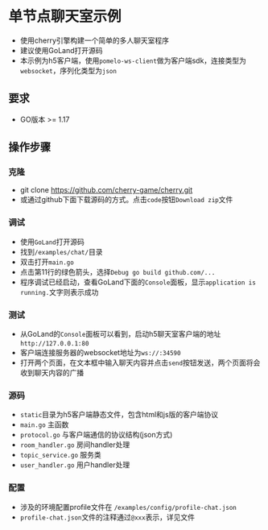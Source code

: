 # 单节点聊天室示例

- 使用cherry引擎构建一个简单的多人聊天室程序
- 建议使用GoLand打开源码
- 本示例为h5客户端，使用`pomelo-ws-client`做为客户端sdk，连接类型为`websocket`，序列化类型为`json`

## 要求

- GO版本 >= 1.17

## 操作步骤

### 克隆

- git clone https://github.com/cherry-game/cherry.git
- 或通过github下面下载源码的方式。点击`code`按钮`Download zip`文件

### 调试

- 使用`GoLand`打开源码
- 找到`/examples/chat/`目录
- 双击打开`main.go`
- 点击第11行的绿色箭头，选择`Debug go build github.com/...`
- 程序调试已经启动，查看GoLand下面的`Console`面板，显示`application is running.`文字则表示成功

### 测试

- 从GoLand的`Console`面板可以看到，启动h5聊天室客户端的地址`http://127.0.0.1:80`
- 客户端连接服务器的websocket地址为`ws://:34590`
- 打开两个页面，在文本框中输入聊天内容并点击`send`按钮发送，两个页面将会收到聊天内容的广播

### 源码

- `static`目录为h5客户端静态文件，包含html和js版的客户端协议
- `main.go` 主函数
- `protocol.go` 与客户端通信的协议结构(json方式)
- `room_handler.go` 房间handler处理
- `topic_service.go` 服务类
- `user_handler.go` 用户handler处理

### 配置

- 涉及的环境配置profile文件在 `/examples/config/profile-chat.json`
- `profile-chat.json`文件的注释通过`@xxx`表示，详见文件
